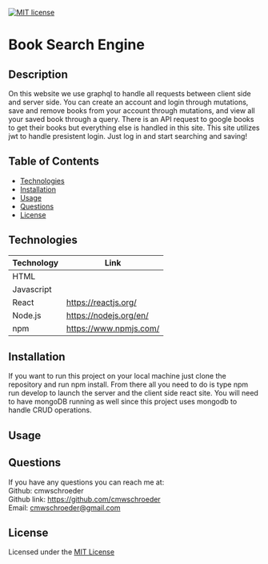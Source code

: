 [![MIT license](https://img.shields.io/badge/License-MIT-blue.svg)](./LICENSE)
# Book Search Engine

## Description

On this website we use graphql to handle all requests between client side and server side. You can create an account and login through mutations, save and remove books from your account through mutations, and view all your saved book through a query. There is an API request to google books to get their books but everything else is handled in this site. This site utilizes jwt to handle presistent login. Just log in and start searching and saving!

## Table of Contents

* [Technologies](#technologies)
* [Installation](#installation)
* [Usage](#usage)
* [Questions](#questions)
* [License](#license)

## Technologies

| Technology | Link |
| -------- | ------|
| HTML |   |
| Javascript |    |
| React | https://reactjs.org/ |
| Node.js | https://nodejs.org/en/ |
| npm | https://www.npmjs.com/ |

## Installation

If you want to run this project on your local machine just clone the repository and run npm install. From there all you need to do is type npm run develop to launch the server and the client side react site. You will need to have mongoDB running as well since this project uses mongodb to handle CRUD operations.

## Usage

## Questions
If you have any questions you can reach me at:  
Github: cmwschroeder  
Github link: https://github.com/cmwschroeder  
Email: cmwschroeder@gmail.com

## License

Licensed under the [MIT License](LICENSE)
